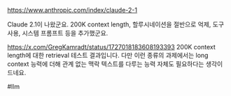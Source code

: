 https://www.anthropic.com/index/claude-2-1

Claude 2.1이 나왔군요. 200K context length, 할루시네이션을 절반으로 억제, 도구 사용, 시스템 프롬프트 등을 추가했군요.

https://x.com/GregKamradt/status/1727018183608193393
200K context length에 대한 retrieval 테스트 결과입니다. 다만 이런 종류의 과제에서는 long context 능력에 더해 관계 없는 맥락 텍스트를 다루는 능력 자체도 필요하다는 생각이 드네요.

#llm 